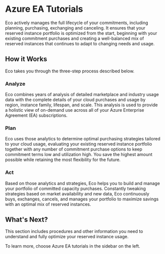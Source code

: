 # Azure EA Tutorials

Eco actively manages the full lifecycle of your commitments, including planning, purchasing, exchanging and canceling. It ensures that your reserved instance portfolio is optimized from the start, beginning with your existing commitment purchases and creating a well-balanced mix of reserved instances that continues to adapt to changing needs and usage.

## How it Works

Eco takes you through the three-step process described below.

### Analyze

Eco combines years of analysis of detailed marketplace and industry usage data with the complete details of your cloud purchases and usage by region, instance family, lifespan, and scale. This analysis is used to provide a holistic view of on-demand use across all of your Azure Enterprise Agreement (EA) subscriptions.

### Plan

Eco uses those analytics to determine optimal purchasing strategies tailored to your cloud usage, evaluating your existing reserved instance portfolio together with any number of commitment purchase options to keep commitment terms low and utilization high. You save the highest amount possible while retaining the most flexibility for the future.

### Act

Based on those analytics and strategies, Eco helps you to build and manage your portfolio of committed capacity purchases. Constantly tweaking strategies based on market availability and new data, Eco continuously buys, exchanges, cancels, and manages your portfolio to maximize savings with an optimal mix of reserved instances.

## What's Next?

This section includes procedures and other information you need to understand and fully optimize your reserved instance usage.

To learn more, choose Azure EA tutorials in the sidebar on the left.
